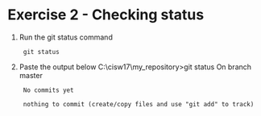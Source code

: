 # Exercise 2 - Checking status

1. Run the git status command

        git status

2. Paste the output below
        C:\cisw17\my_repository>git status
        On branch master

        No commits yet

        nothing to commit (create/copy files and use "git add" to track)
